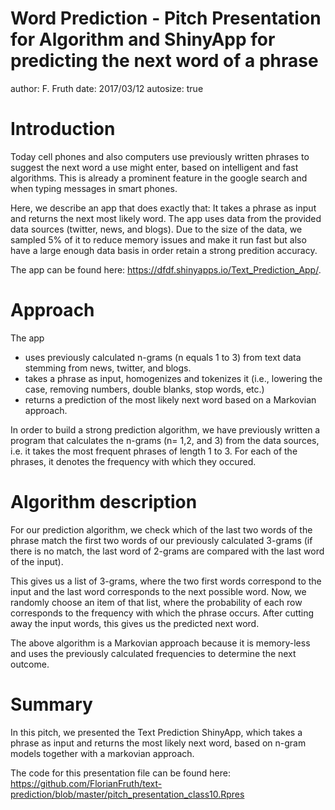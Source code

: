 Word Prediction - Pitch Presentation for Algorithm and ShinyApp for predicting the next word of a phrase
========================================================
author: F. Fruth
date: 2017/03/12
autosize: true

Introduction
========================================================

Today cell phones and also computers use previously written phrases to suggest the next word a use might enter, based on intelligent and fast algorithms. This is already a prominent feature in the google search and when typing messages in smart phones. 

Here, we describe an app that does exactly that: It takes a phrase as input and returns the next most likely word. 
The app uses data from the provided data sources (twitter, news, and blogs). Due to the size of the data, we sampled 5% of it to reduce memory issues and make it run fast but also have a large enough data basis in order retain a strong predition accuracy.

The app can be found here: <https://dfdf.shinyapps.io/Text_Prediction_App/>. 


Approach
========================================================

The app 
- uses previously calculated n-grams (n equals 1 to 3) from text data stemming from news, twitter, and blogs.
- takes a phrase as input, homogenizes and tokenizes it (i.e., lowering the case, removing numbers, double blanks, stop words, etc.)
- returns a prediction of the most likely next word based on a Markovian approach.

In order to build a strong prediction algorithm, we have previously written a program that calculates the n-grams (n= 1,2, and 3) from the data sources, i.e. it takes the most frequent phrases of length 1 to 3. For each of the phrases, it denotes the frequency with which they occured. 

Algorithm description
========================================================

For our prediction algorithm, we check which of the last two words of the phrase match the first two words of our previously calculated 3-grams (if there is no match, the last word of 2-grams are compared with the last word of the input). 

This gives us a list of 3-grams, where the two first words correspond to the input and the last word corresponds to the next possible word. Now, we randomly choose an item of that list, where the probability of each row corresponds to the frequency with which the phrase occurs. After cutting away the input words, this gives us the predicted next word. 

The above algorithm is a Markovian approach because it is memory-less and uses the previously calculated frequencies to determine the next outcome. 

Summary
========================================================
In this pitch, we presented the Text Prediction ShinyApp, which takes a phrase as input and returns the most likely next word, based on n-gram models together with a markovian approach.  

The code for this presentation file can be found here:
<https://github.com/FlorianFruth/text-prediction/blob/master/pitch_presentation_class10.Rpres>
